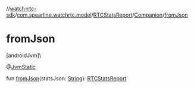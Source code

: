 //[watch-rtc-sdk](../../../../index.md)/[com.spearline.watchrtc.model](../../index.md)/[RTCStatsReport](../index.md)/[Companion](index.md)/[fromJson](from-json.md)

# fromJson

[androidJvm]\

@[JvmStatic](https://kotlinlang.org/api/latest/jvm/stdlib/kotlin.jvm/-jvm-static/index.html)

fun [fromJson](from-json.md)(statsJson: [String](https://kotlinlang.org/api/latest/jvm/stdlib/kotlin/-string/index.html)): [RTCStatsReport](../index.md)
